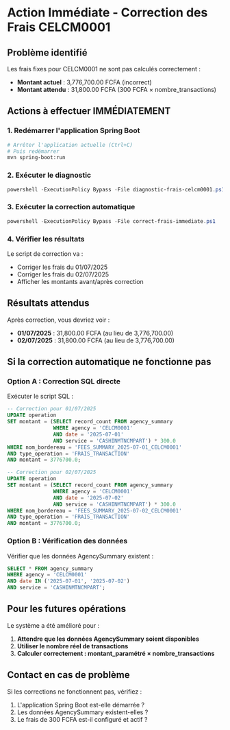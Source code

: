 # Action Immédiate - Correction des Frais CELCM0001

## Problème identifié

Les frais fixes pour CELCM0001 ne sont pas calculés correctement :
- **Montant actuel** : 3,776,700.00 FCFA (incorrect)
- **Montant attendu** : 31,800.00 FCFA (300 FCFA × nombre_transactions)

## Actions à effectuer IMMÉDIATEMENT

### 1. Redémarrer l'application Spring Boot

```bash
# Arrêter l'application actuelle (Ctrl+C)
# Puis redémarrer
mvn spring-boot:run
```

### 2. Exécuter le diagnostic

```powershell
powershell -ExecutionPolicy Bypass -File diagnostic-frais-celcm0001.ps1
```

### 3. Exécuter la correction automatique

```powershell
powershell -ExecutionPolicy Bypass -File correct-frais-immediate.ps1
```

### 4. Vérifier les résultats

Le script de correction va :
- Corriger les frais du 01/07/2025
- Corriger les frais du 02/07/2025
- Afficher les montants avant/après correction

## Résultats attendus

Après correction, vous devriez voir :
- **01/07/2025** : 31,800.00 FCFA (au lieu de 3,776,700.00)
- **02/07/2025** : 31,800.00 FCFA (au lieu de 3,776,700.00)

## Si la correction automatique ne fonctionne pas

### Option A : Correction SQL directe

Exécuter le script SQL :
```sql
-- Correction pour 01/07/2025
UPDATE operation 
SET montant = (SELECT record_count FROM agency_summary 
               WHERE agency = 'CELCM0001' 
               AND date = '2025-07-01' 
               AND service = 'CASHINMTNCMPART') * 300.0
WHERE nom_bordereau = 'FEES_SUMMARY_2025-07-01_CELCM0001'
AND type_operation = 'FRAIS_TRANSACTION'
AND montant = 3776700.0;

-- Correction pour 02/07/2025
UPDATE operation 
SET montant = (SELECT record_count FROM agency_summary 
               WHERE agency = 'CELCM0001' 
               AND date = '2025-07-02' 
               AND service = 'CASHINMTNCMPART') * 300.0
WHERE nom_bordereau = 'FEES_SUMMARY_2025-07-02_CELCM0001'
AND type_operation = 'FRAIS_TRANSACTION'
AND montant = 3776700.0;
```

### Option B : Vérification des données

Vérifier que les données AgencySummary existent :
```sql
SELECT * FROM agency_summary 
WHERE agency = 'CELCM0001' 
AND date IN ('2025-07-01', '2025-07-02')
AND service = 'CASHINMTNCMPART';
```

## Pour les futures opérations

Le système a été amélioré pour :
1. **Attendre que les données AgencySummary soient disponibles**
2. **Utiliser le nombre réel de transactions**
3. **Calculer correctement : montant_paramétré × nombre_transactions**

## Contact en cas de problème

Si les corrections ne fonctionnent pas, vérifiez :
1. L'application Spring Boot est-elle démarrée ?
2. Les données AgencySummary existent-elles ?
3. Le frais de 300 FCFA est-il configuré et actif ? 